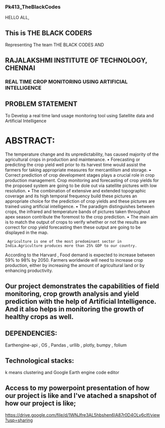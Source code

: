 ### Pk413_TheBlackCodes


HELLO ALL, 

## This is THE BLACK CODERS
Representing The team THE BLACK CODES AND 
## RAJALAKSHMI INSTITUTE OF TECHNOLOGY, CHENNAI


### REAL TIME CROP MONITORING USING ARTIFICIAL INTELLIGENCE

## PROBLEM STATEMENT

To Develop a real time land usage monitoring tool using Satellite data and Artificial Intelligence

# ABSTRACT:
 The  temperature change and its unpredictability, has caused majority of the agricultural crops in  production and maintenance.
 • Forecasting or predicting the crop yield well prior to its harvest time would assist the farmers for taking appropriate measures for mercantilism and storage.
• Correct prediction of crop development stages plays a crucial role in crop production management.
Crop monitoring and forecasting of crop yields for the proposed system are going to be dole out via satellite pictures with low resolution.
• The combination of extensive and extended topographic coverage and its high temporal frequency build these pictures an appropriate choice for the prediction of crop yields and these pictures are trained using artificial intelligence.
• The paradigm distinguishes between crops, 
the infrared and temperature bands of pictures taken throughout apex season contribute the foremost  to the crop prediction.
• The main aim is to match the output of crops to verify whether or not the results are correct for crop yield forecasting then these output are 
going to be displayed in the map. 

     Agriculture is one of the most predominant sector in India.Agriculture produces more than 25% GDP to our country.
According to the Harvard , Food demand is expected to increase between 59% to 98% by 2050. Farmers worldwide will need to increase crop production, 
either by increasing the amount of agricultural land or by enhancing productivity.


## Our project demonstrates the capabilities of field monitoring, crop growth analysis and yield prediction with the help of Artificial Intelligence. And it also helps in monitoring the growth of healthy crops as well.

## DEPENDENCIES:

 Earthengine-api , OS , Pandas , urllib , plotly, bumpy , folium
 
## Technological stacks:

k means clustering and Google Earth engine code editor


## Access to my powerpoint presentation of how our project is like and I've atached a snapshot of how our project is like;
https://drive.google.com/file/d/1WNJfre3AL5hbshen6lA87r0D4OLv6cIf/view?usp=sharing



